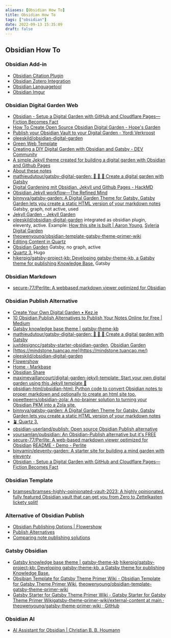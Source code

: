 ```yaml
---
aliases: [Obsidian How To]
title: Obsidian How To
tags: ["obsidian"]
date: 2022-09-13 15:35:09
draft: false
---
```


## Obsidian How To

### Obsidian Add-in

- [Obsidian Citation Plugin](https://github.com/hans/obsidian-citation-plugin)
- [Obsidian Zotero Integration](https://github.com/mgmeyers/obsidian-zotero-integration)
- [Obsidian Languagetool](https://github.com/Clemens-E/obsidian-languagetool-plugin)
- [Obsidian Imgur](https://github.com/gavvvr/obsidian-imgur-plugin)

### Obsidian Digital Garden Web

- [Obsidian - Setup a Digital Garden with GitHub and Cloudflare Pages—Fiction Becomes Fact](https://fictionbecomesfact.com/obsidian-setup-digitalgarden)
- [How To Create Open Source Obsidian Digital Garden - Hope's Garden](https://garden.umutyildirim.com/docs/tutorials/how%20to%20create%20open%20source%20obsidian%20digital%20garden/)
- [Publish your Obsidian Vault to your Digital Garden - Yordi Verkroost](https://yordi.me/publish-your-obsidian-vault-to-your-digital-garden/)
- [oleeskild/obsidian-digital-garden](https://github.com/oleeskild/obsidian-digital-garden)
- [Green Web Template](https://garden.megu.space/)
- [Creating a DIY Digital Garden with Obsidian and Gatsby - DEV Community](https://dev.to/joeholmes/creating-a-diy-digital-garden-with-obsidian-and-gatsby-378e)
- [A simple Jekyll theme created for building a digital garden with Obsidian and Github Pages](https://jekyllthemes.dev/a-simple-jekyll-theme-created-for-building-a-digital-garden-with-obsidian-and-github-pages/)
- [About these notes](https://mathieudutour.github.io/gatsby-digital-garden/)
- [mathieudutour/gatsby-digital-garden: 🌷 🌻 🌺 Create a digital garden with Gatsby](https://github.com/mathieudutour/gatsby-digital-garden)
- [Digital Gardening mit Obsidian, Jekyll und Github Pages - HackMD](https://hackmd.io/@holger-moller/learning-journey-digital-gardening-toc/%2FJSVmxguHSUGseZii4Wy-qw)
- [Obsidian Jekyll workflow—The Refined Mind](https://refinedmind.co/obsidian-jekyll-workflow)
- [binnyva/gatsby-garden: A Digital Garden Theme for Gatsby. Gatsby Garden lets you create a static HTML version of your markdown notes](https://github.com/binnyva/gatsby-garden) Gatsby, graph, not active, used
- [Jekyll Garden - Jekyll Garden](https://jekyll-garden.github.io/index.html)
- [oleeskild/obsidian-digital-garden](https://github.com/oleeskild/obsidian-digital-garden) integrated as obsidian plugin, eleventy, active. Example: [How this site is built | Aaron Young](https://ajy.co/how-this-site-is-built/), [Syleria Digital Garden](https://syleria.netlify.app/)
- [theowenyoung/obsidian-template-gatsby-theme-primer-wiki](https://github.com/theowenyoung/obsidian-template-gatsby-theme-primer-wiki)
- [Editing Content in Quartz](https://quartz.jzhao.xyz/notes/editing/)
- [Obsidian Garden](https://garden.gtsb.io/) Gatsby, no graph, active
- [Quartz 3.](https://quartz.jzhao.xyz/) Hugo
- [hikerpig/gatsby-project-kb: Developing gatsby-theme-kb, a Gatsby theme for publishing Knowledge Base.](https://github.com/hikerpig/gatsby-project-kb) Gatsby

### Obsidian Markdown

- [secure-77/Perlite: A webbased markdown viewer optimized for Obsidian](https://github.com/secure-77/Perlite)

### Obsidian Publish Alternative

- [Create Your Own Digital Garden • Kez.ie](https://www.kez.ie/notes/choosing%20the%20right%20platform%20to%20create%20a%20public%20digital%20garden/)
- [10 Obsidian Publish Alternatives to Publish Your Notes Online for Free | Medium](https://beingpax.medium.com/7-obsidian-publish-alternatives-to-publish-your-notes-online-for-free-33db4fb06f5)
- [Gatsby knowledge base theme | gatsby-theme-kb](https://gatsby-project-kb.vercel.app/)
- [mathieudutour/gatsby-digital-garden: 🌷 🌻 🌺 Create a digital garden with Gatsby](https://github.com/mathieudutour/gatsby-digital-garden)
- [juxtdesigncc/gatsby-starter-obsidian-garden](https://github.com/juxtdesigncc/gatsby-starter-obsidian-garden), [Obsidian Garden](https://garden.gtsb.io/)
- [https://mindstone.tuancao.me](https://mindstone.tuancao.me/)
- [oleeskild/obsidian-digital-garden](https://github.com/oleeskild/obsidian-digital-garden)
- [Flowershow](https://flowershow.app/)
- [Home - Markbase](https://www.markbase.xyz/Home)
- [Obsidian Share](https://file.obsidianshare.com/572e1ae4a0aeadf5943862d1deaf8fe6.html)
- [maximevaillancourt/digital-garden-jekyll-template: Start your own digital garden using this Jekyll template 🌱](https://github.com/maximevaillancourt/digital-garden-jekyll-template)
- [obsidian-html/obsidian-html: Python code to convert Obsidian notes to proper markdown and optionally to create an html site too.](https://github.com/obsidian-html/obsidian-html)
- [ppeetteerrs/obsidian-zola: A no-brainer solution to turning your Obsidian PKM into a Zola site.](https://github.com/ppeetteerrs/obsidian-zola)
- [binnyva/gatsby-garden: A Digital Garden Theme for Gatsby. Gatsby Garden lets you create a static HTML version of your markdown notes](https://github.com/binnyva/gatsby-garden/)
- [🪴 Quartz 3.](https://quartz.jzhao.xyz/)
- [obsidian-userland/publish: Open source Obsidian Publish alternative](https://github.com/obsidian-userland/publish)
- [yoursamlan/pubsidian: An Obsidian-Publish alternative but it's FREE](https://github.com/yoursamlan/pubsidian)
- [secure-77/Perlite: A web-based markdown viewer optimized for Obsidian](https://github.com/secure-77/Perlite) [README - Demo - Perlite](https://perlite.secure77.de/)
- [binyamin/eleventy-garden: A starter site for building a mind garden with eleventy](https://github.com/binyamin/eleventy-garden)
- [Obsidian - Setup a Digital Garden with GitHub and Cloudflare Pages—Fiction Becomes Fact](https://fictionbecomesfact.com/obsidian-setup-digitalgarden)

### Obsidian Template

- [bramses/bramses-highly-opinionated-vault-2023: A highly opinionated, fully featured Obsidian vault that can get you from Zero to Zettelkasten lickety split!](https://github.com/bramses/bramses-highly-opinionated-vault-2023)

### Alternative of Obsidian Publish

- [Obsidian Publishing Options | Flowershow](https://flowershow.app/notes/obsidian-publishing-options)
- [Publish Alternatives](https://kool.casa/notes/aizdxkgbr2lmkosw/)
- [Comparing note publishing solutions](https://fulcra.design/Notes/Comparing-note-publishing-solutions/)

### Gatsby Obsidian

- [Gatsby knowledge base theme | gatsby-theme-kb](https://gatsby-project-kb.vercel.app/) [hikerpig/gatsby-project-kb: Developing gatsby-theme-kb, a Gatsby theme for publishing Knowledge Base.](https://github.com/hikerpig/gatsby-project-kb)
- [Obsibian Template for Gatsby Theme Primer Wiki - Obsidian Template for Gatsby Theme Primer Wiki](https://demo-obsidian.owenyoung.com/), [theowenyoung/obsidian-template-gatsby-theme-primer-wiki](https://github.com/theowenyoung/obsidian-template-gatsby-theme-primer-wiki)
- [Gatsby Starter for Gatsby Theme Primer Wiki - Gatsby Starter for Gatsby Theme Primer Wiki](https://demo-gatsby-starter-primer-wiki.owenyoung.com/)[gatsby-theme-primer-wiki/external-content at main · theowenyoung/gatsby-theme-primer-wiki · GitHub](https://github.com/theowenyoung/gatsby-theme-primer-wiki)

### Obsidian AI

- [AI Assistant for Obsidian | Christian B. B. Houmann](https://bagerbach.com/blog/obsidian-ai)
